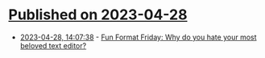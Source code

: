 # [Published on 2023-04-28](index.md)

* [2023-04-28, 14:07:38](https://lobste.rs/s/qp2puf/fun_format_friday_why_do_you_hate_your_most) - [Fun Format Friday: Why do you hate your most beloved text editor?](https://lobste.rs/s/qp2puf/fun_format_friday_why_do_you_hate_your_most)
